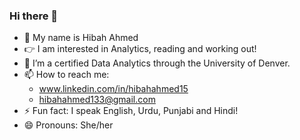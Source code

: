 ### Hi there 👋

- 👀 My name is Hibah Ahmed 
- 👉 I am interested in Analytics, reading and working out!
- 🌱 I’m a certified Data Analytics through the University of Denver.
- 📫 How to reach me: 
  - www.linkedin.com/in/hibahahmed15
  - hibahahmed133@gmail.com 
- ⚡ Fun fact: I speak English, Urdu, Punjabi and Hindi!
- 😄 Pronouns: She/her
